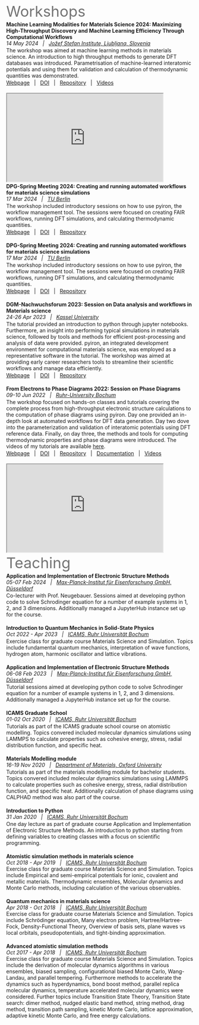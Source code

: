 
# ‎

<p style="width:70%; font-size:40px; text-align:left; color:#757575">Workshops</p>

**Machine Learning Modalities for Materials Science 2024: Maximizing High-Throughput Discovery and Machine Learning Efficiency Through Computational Workflows**  
_14 May 2024  &nbsp; | &nbsp; [Jožef Stefan Institute, Ljubljana, Slovenia](https://www.ijs.si/ijsw/JSI)_  

The workshop was aimed at machine learning methods in materials science. An introduction to high throughput methods to generate DFT databases was introduced. Parametrisation of machine-learned interatomic potentials and using them for validation and calculation of thermodynamic quantities was demonstrated. <br>

[Webpage](https://ml4ms.ijs.si/)  &nbsp; | &nbsp; [DOI](https://doi.org/10.5281/zenodo.11545280)  &nbsp; | &nbsp; [Repository](https://github.com/pyiron-workshop/ML4MS-workshop)  &nbsp; | &nbsp; [Videos](https://video.arnes.si/watch/n3l3wrvtd9bx) <br><br>

<iframe width="420" height="237"
src="https://video.arnes.si/en/embed/n3l3wrvtd9bx">
</iframe>


**DPG-Spring Meeting 2024: Creating and running automated workflows for materials science simulations**  
_17 Mar 2024  &nbsp; | &nbsp; [TU Berlin](https://www.tu.berlin/)_  

The workshop included introductory sessions on how to use pyiron, the workflow management tool. The sessions were focused on creating FAIR workflows, running DFT simulations, and calculating thermodynamic quantities. <br>

[Webpage](https://www.dpg-verhandlungen.de/year/2024/conference/berlin/part/tut/session/1/contribution/1)  &nbsp; | &nbsp; [DOI](https://doi.org/10.5281/zenodo.11616805)  &nbsp; | &nbsp; [Repository](https://github.com/pyiron-workshop/DPG-tutorial-2024) <br><br>


**DPG-Spring Meeting 2024: Creating and running automated workflows for materials science simulations**  
_17 Mar 2024  &nbsp; | &nbsp; [TU Berlin](https://www.tu.berlin/)_  

The workshop included introductory sessions on how to use pyiron, the workflow management tool. The sessions were focused on creating FAIR workflows, running DFT simulations, and calculating thermodynamic quantities. <br>

[Webpage](https://www.dpg-verhandlungen.de/year/2024/conference/berlin/part/tut/session/1/contribution/1)  &nbsp; | &nbsp; [DOI](https://doi.org/10.5281/zenodo.11616805)  &nbsp; | &nbsp; [Repository](https://github.com/pyiron-workshop/DPG-tutorial-2024) <br><br>


**DGM-Nachwuchsforum 2023: Session on Data analysis and workflows in Materials science**  
_24-26 Apr 2023  &nbsp; | &nbsp; [Kassel University](https://www.uni-kassel.de/uni/)_  

The tutorial provided an introduction to python through jupyter notebooks. Furthermore, an insight into performing typical simulations in materials science, followed by tools and methods for efficient post-processing and analysis of data were provided. pyiron, an integrated development environment for computational materials science, was employed as a representative software in the tutorial. The workshop was aimed at providing early career researchers tools to streamline their scientific workflows and manage data efficiently. <br>

[Webpage](http://web.archive.org/web/20230819222408/https://dgm.de/de/netzwerk/nachwuchs/veranstaltungen/dgm-nachwuchsforum-2023)  &nbsp; | &nbsp; [DOI](https://doi.org/10.5281/zenodo.8145182)  &nbsp; | &nbsp; [Repository](https://github.com/pyiron/DGM_workshop) <br><br>


**From Electrons to Phase Diagrams 2022: Session on Phase Diagrams**  
_09-10 Jun 2022  &nbsp; | &nbsp; [Ruhr-University Bochum](https://www.ruhr-uni-bochum.de/en)_  

The workshop focused on hands-on classes and tutorials covering the complete process from high-throughput electronic structure calculations to the computation of phase diagrams using pyiron. Day one provided an in-depth look at automated workflows for DFT data generation. Day two dove into the parameterization and validation of interatomic potentials using DFT reference data. Finally, on day three, the methods and tools for computing thermodynamic properties and phase diagrams were introduced.
The videos of my tutorials are available [here](http://pyiron.org/potentials-workshop-2022/phase_diagram/Intro.html). <br>

[Webpage](https://web.archive.org/web/20230819214646/https://potentials.rub.de/2022/index.php)  &nbsp; | &nbsp; [DOI](https://doi.org/10.5281/zenodo.8145186)  &nbsp; | &nbsp; [Repository](https://github.com/pyiron/potentials-workshop-2022)  &nbsp; | &nbsp; [Documentation](http://workshop.pyiron.org/potentials-workshop-2022/intro.html) &nbsp; | &nbsp; [Videos](https://workshop.pyiron.org/potentials-workshop-2022/phase_diagram/Intro.html) <br><br>


<iframe width="420" height="237"
src="https://www.youtube.com/embed/CESz9J_AJfw">
</iframe>

<p style="width:70%; font-size:40px; text-align:left; color:#757575">Teaching</p>

**Application and Implementation of Electronic Structure Methods**  
_05-07 Feb 2024  &nbsp; | &nbsp; [Max-Planck-Institut für Eisenforschung GmbH, Düsseldorf](https://www.mpie.de)_ 

Co-lecturer with Prof. Neugebauer. Sessions aimed at developing python code to solve Schrodinger equation for a number of example systems in 1, 2, and 3 dimensions. Additionally managed a JupyterHub instance set up for the course.<br><br>

**Introduction to Quantum Mechanics in Solid-State Physics**  
_Oct 2022 - Apr 2023  &nbsp; | &nbsp; [ICAMS, Ruhr Universität Bochum](http://www.icams.de)_ 

Exercise class for graduate course Materials Science and Simulation. Topics include fundamental quantum mechanics, interpretation of wave functions, hydrogen atom, harmonic oscillator and lattice vibrations.<br><br>

**Application and Implementation of Electronic Structure Methods**  
_06-08 Feb 2023  &nbsp; | &nbsp; [Max-Planck-Institut für Eisenforschung GmbH, Düsseldorf](https://www.mpie.de)_ 

Tutorial sessions aimed at developing python code to solve Schrodinger equation for a number of example systems in 1, 2, and 3 dimensions. Additionally managed a JupyterHub instance set up for the course.<br><br>

**ICAMS Graduate School**  
_01-02 Oct 2020  &nbsp; | &nbsp; [ICAMS, Ruhr Universität Bochum](http://www.icams.de)_ 

Tutorials as part of the ICAMS graduate school course on atomistic modelling. Topics convered included molecular dynamics simulations using LAMMPS to calculate properties such as cohesive energy, stress, radial distribution function, and specific heat. <br><br>

**Materials Modelling module**  
_16-19 Nov 2020  &nbsp; | &nbsp; [Department of Materials, Oxford University](https://www.materials.ox.ac.uk/research/researchareas/computational-materials-modelling.html)_  

Tutorials as part of the materials modelling module for bachelor students. Topics convered included molecular dynamics simulations using LAMMPS to calculate properties such as cohesive energy, stress, radial distribution function, and specific heat. Additionally calculation of phase diagrams using CALPHAD method was also part of the course. <br><br>

**Introduction to Python**  
_31 Jan 2020  &nbsp; | &nbsp; [ICAMS, Ruhr Universität Bochum](http://www.icams.de)_  

One day lecture as part of graduate course Application and Implementation of Electronic Structure Methods. An introduction to python starting from defining variables to creating classes with a focus on scientific programming. <br><br>

**Atomistic simulation methods in materials science**  
_Oct 2018 - Apr 2019  &nbsp; | &nbsp; [ICAMS, Ruhr Universität Bochum](http://www.icams.de)_  
Exercise class for graduate course Materials Science and Simulation. Topics include Empirical and semi-empirical potentials for ionic, covalent and metallic materials. Thermodynamic ensembles, Molecular dynamics and Monte Carlo methods, including calculation of the various observables. <br><br>

**Quantum mechanics in materials science**  
_Apr 2018 - Oct 2018  &nbsp; | &nbsp; [ICAMS, Ruhr Universität Bochum](http://www.icams.de)_  
Exercise class for graduate course Materials Science and Simulation. Topics include Schrödinger equation, Many electron problem, Hartree/Hartree-Fock, Density-Functional Theory, Overview of basis sets, plane waves vs local orbitals, pseudopotentials, and tight-binding approximation. <br><br>

**Advanced atomistic simulation methods**  
_Oct 2017 - Apr 2018  &nbsp; | &nbsp; [ICAMS, Ruhr Universität Bochum](http://www.icams.de)_  
Exercise class for graduate course Materials Science and Simulation. Topics include the derivation of molecular dynamics algorithms in various ensembles, biased sampling, configurational biased Monte Carlo, Wang-Landau, and parallel tempering. Furthermore methods to accelerate the dynamics such as hyperdynamics, bond boost method, parallel replica molecular dynamics, temperature accelerated molecular dynamics were considered. Further topics include Transition State Theory, Transition State search: dimer method, nudged elastic band method, string method, drag method, transition path sampling, kinetic Monte Carlo, lattice approximation, adaptive kinetic Monte Carlo, and free energy calculations. <br><br>

<style type="text/css">
p {
   margin: 2px 0;
}
</style>